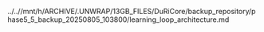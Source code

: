 ../..//mnt/h/ARCHIVE/.UNWRAP/13GB_FILES/DuRiCore/backup_repository/phase5_5_backup_20250805_103800/learning_loop_architecture.md